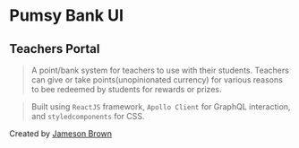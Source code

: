 # Pumsy Bank UI

## Teachers Portal

> A point/bank system for teachers to use with their students. Teachers can give or take points(unopinionated currency) for various reasons to bee redeemed by students for rewards or prizes.

> Built using `ReactJS` framework, `Apollo Client` for GraphQL interaction, and `styledcomponents` for CSS.

Created by [Jameson Brown](https://www.jamesonb.com)
